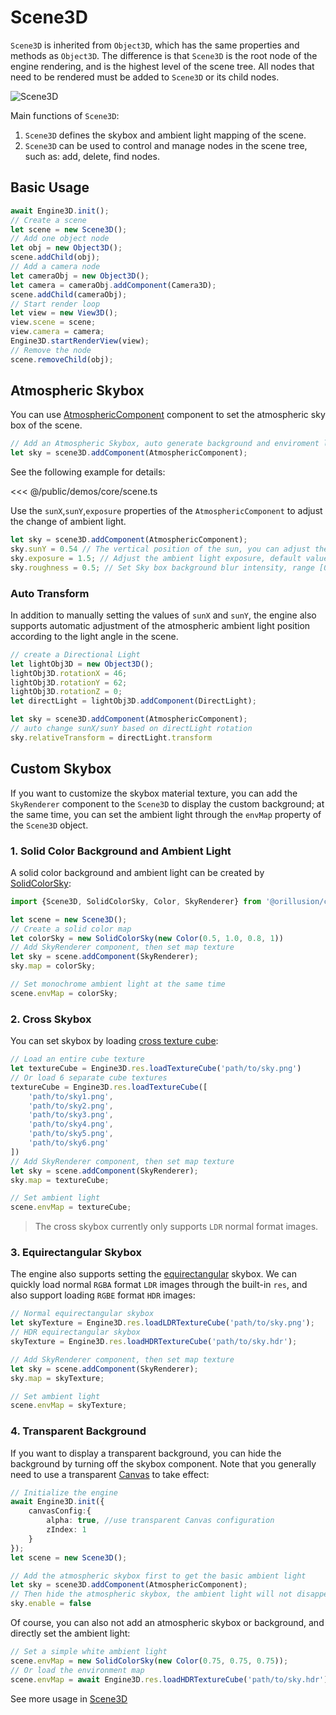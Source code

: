 # Scene3D

`Scene3D` is inherited from `Object3D`, which has the same properties and methods as `Object3D`. The difference is that `Scene3D` is the root node of the engine rendering, and is the highest level of the scene tree. All nodes that need to be rendered must be added to `Scene3D` or its child nodes.

![Scene3D](/images/Scene3D.svg)  

Main functions of `Scene3D`:

1. `Scene3D` defines the skybox and ambient light mapping of the scene.
2. `Scene3D` can be used to control and manage nodes in the scene tree, such as: add, delete, find nodes.

## Basic Usage
```ts
await Engine3D.init();
// Create a scene
let scene = new Scene3D();
// Add one object node
let obj = new Object3D();
scene.addChild(obj);
// Add a camera node
let cameraObj = new Object3D();
let camera = cameraObj.addComponent(Camera3D);
scene.addChild(cameraObj);
// Start render loop
let view = new View3D();
view.scene = scene;
view.camera = camera;
Engine3D.startRenderView(view);
// Remove the node
scene.removeChild(obj);
```

## Atmospheric Skybox
You can use [AtmosphericComponent](/api/classes/AtmosphericComponent.md) component to set the atmospheric sky box of the scene.
```ts
// Add an Atmospheric Skybox, auto generate background and enviroment light
let sky = scene3D.addComponent(AtmosphericComponent);
```
See the following example for details:
<Demo src="/demos/core/scene.ts"></Demo>

<<< @/public/demos/core/scene.ts

Use the `sunX`,`sunY`,`exposure` properties of the `AtmosphericComponent` to adjust the change of ambient light.

```ts
let sky = scene3D.addComponent(AtmosphericComponent);
sky.sunY = 0.54 // The vertical position of the sun, you can adjust the ambient light brightness
sky.exposure = 1.5; // Adjust the ambient light exposure, default value 1
sky.roughness = 0.5; // Set Sky box background blur intensity, range [0, 1], default value 0
```

### Auto Transform
In addition to manually setting the values of `sunX` and `sunY`, the engine also supports automatic adjustment of the atmospheric ambient light position according to the light angle in the scene.

```ts
// create a Directional Light
let lightObj3D = new Object3D();
lightObj3D.rotationX = 46;
lightObj3D.rotationY = 62;
lightObj3D.rotationZ = 0;
let directLight = lightObj3D.addComponent(DirectLight);

let sky = scene3D.addComponent(AtmosphericComponent);
// auto change sunX/sunY based on directLight rotation
sky.relativeTransform = directLight.transform
```

## Custom Skybox
If you want to customize the skybox material texture, you can add the `SkyRenderer` component to the `Scene3D` to display the custom background; at the same time, you can set the ambient light through the `envMap` property of the `Scene3D` object.


### 1. Solid Color Background and Ambient Light
A solid color background and ambient light can be created by [SolidColorSky](/api/classes/SolidColorSky):
```ts
import {Scene3D, SolidColorSky, Color, SkyRenderer} from '@orillusion/core';

let scene = new Scene3D();
// Create a solid color map
let colorSky = new SolidColorSky(new Color(0.5, 1.0, 0.8, 1))
// Add SkyRenderer component, then set map texture
let sky = scene.addComponent(SkyRenderer);
sky.map = colorSky;

// Set monochrome ambient light at the same time
scene.envMap = colorSky;
```

### 2. Cross Skybox
You can set skybox by loading [cross texture cube](/guide/graphics/texture#cross-texture-cube):
```ts
// Load an entire cube texture
let textureCube = Engine3D.res.loadTextureCube('path/to/sky.png')
// Or load 6 separate cube textures
textureCube = Engine3D.res.loadTextureCube([
    'path/to/sky1.png',
    'path/to/sky2.png',
    'path/to/sky3.png',
    'path/to/sky4.png',
    'path/to/sky5.png',
    'path/to/sky6.png'
])
// Add SkyRenderer component, then set map texture
let sky = scene.addComponent(SkyRenderer);
sky.map = textureCube;

// Set ambient light
scene.envMap = textureCube;
```
> The cross skybox currently only supports `LDR` normal format images.

### 3. Equirectangular Skybox
The engine also supports setting the [equirectangular](https://en.wikipedia.org/wiki/Equirectangular_projection) skybox. We can quickly load normal `RGBA` format `LDR` images through the built-in `res`, and also support loading `RGBE` format `HDR` images:
```ts
// Normal equirectangular skybox
let skyTexture = Engine3D.res.loadLDRTextureCube('path/to/sky.png');
// HDR equirectangular skybox
skyTexture = Engine3D.res.loadHDRTextureCube('path/to/sky.hdr');

// Add SkyRenderer component, then set map texture
let sky = scene.addComponent(SkyRenderer);
sky.map = skyTexture;

// Set ambient light
scene.envMap = skyTexture;
```

### 4. Transparent Background
If you want to display a transparent background, you can hide the background by turning off the skybox component. Note that you generally need to use a transparent [Canvas](/guide/core/engine#config-canvas) to take effect:

```ts
// Initialize the engine
await Engine3D.init({
    canvasConfig:{
        alpha: true, //use transparent Canvas configuration
        zIndex: 1
    }
});
let scene = new Scene3D();

// Add the atmospheric skybox first to get the basic ambient light
let sky = scene3D.addComponent(AtmosphericComponent);
// Then hide the atmospheric skybox, the ambient light will not disappear
sky.enable = false
```
Of course, you can also not add an atmospheric skybox or background, and directly set the ambient light:
```ts
// Set a simple white ambient light
scene.envMap = new SolidColorSky(new Color(0.75, 0.75, 0.75));
// Or load the environment map
scene.envMap = await Engine3D.res.loadHDRTextureCube('path/to/sky.hdr');
```


See more usage in [Scene3D](/api/classes/Scene3D)